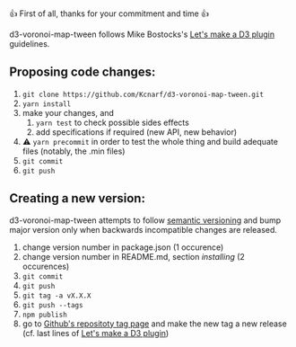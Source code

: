 :+1: First of all, thanks for your commitment and time :+1:

d3-voronoi-map-tween follows Mike Bostocks's [Let's make a D3 plugin](https://bost.ocks.org/mike/d3-plugin/#publish) guidelines.

## Proposing code changes:

1. `git clone https://github.com/Kcnarf/d3-voronoi-map-tween.git`
2. `yarn install`
3. make your changes, and
   1. `yarn test` to check possible sides effects
   2. add specifications if required (new API, new behavior)
4. :warning: `yarn precommit` in order to test the whole thing and build adequate files (notably, the .min files)
5. `git commit`
6. `git push`

## Creating a new version:

d3-voronoi-map-tween attempts to follow [semantic versioning](https://semver.org) and bump major version only when backwards incompatible changes are released.

1. change version number in package.json (1 occurence)
2. change version number in README.md, section _installing_ (2 occurences)
3. `git commit`
4. `git push`
5. `git tag -a vX.X.X`
6. `git push --tags`
7. `npm publish`
8. go to [Github's repositoty tag page](https://github.com/Kcnarf/d3-voronoi-map-tween/tags) and make the new tag a new release (cf. last lines of [Let's make a D3 plugin](https://bost.ocks.org/mike/d3-plugin/#publish))
